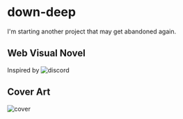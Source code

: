 # down-deep
I'm starting another project that may get abandoned again.

## Web Visual Novel
Inspired by 
![discord](https://cdn.discordapp.com/attachments/616833107965771776/765561295167684618/Screenshot_977.png)

## Cover Art
![cover](https://cdn.discordapp.com/attachments/608999363967975461/765559254601826364/unknown.png)
